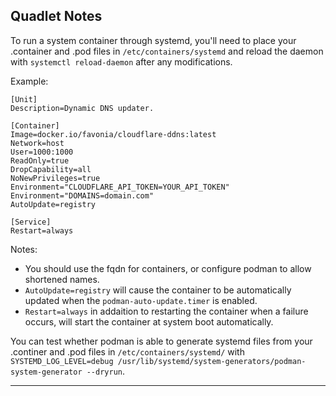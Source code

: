 ## Quadlet Notes

To run a system container through systemd, you'll need to place your .container and .pod files in `/etc/containers/systemd` and reload the daemon with `systemctl reload-daemon` after any modifications.

Example:
```
[Unit]
Description=Dynamic DNS updater.

[Container]
Image=docker.io/favonia/cloudflare-ddns:latest
Network=host
User=1000:1000
ReadOnly=true
DropCapability=all
NoNewPrivileges=true
Environment="CLOUDFLARE_API_TOKEN=YOUR_API_TOKEN"
Environment="DOMAINS=domain.com"
AutoUpdate=registry

[Service]
Restart=always
```
Notes:
- You should use the fqdn for containers, or configure podman to allow shortened names.
- `AutoUpdate=registry` will cause the container to be automatically updated when the `podman-auto-update.timer` is enabled.
- `Restart=always` in addaition to restarting the container when a failure occurs, will start the container at system boot automatically.


You can test whether podman is able to generate systemd files from your .continer and .pod files in `/etc/containers/systemd/` with `SYSTEMD_LOG_LEVEL=debug /usr/lib/systemd/system-generators/podman-system-generator --dryrun`.

---
